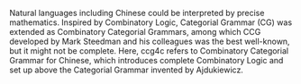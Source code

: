 Natural languages including Chinese could be interpreted by precise mathematics.
Inspired by Combinatory Logic, Categorial Grammar (CG) was extended as Combinatory Categorial Grammars, among which
CCG developed by Mark Steedman and his colleagues was the best well-known, but it might not be complete.
Here, ccg4c refers to Combinatory Categorial Grammar for Chinese, which introduces complete Combinatory Logic and set up above
the Categorial Grammar invented by Ajdukiewicz.
